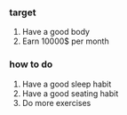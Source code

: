 ### target
1. Have a good body
2. Earn 10000$ per month



### how to do
1. Have a good sleep habit
2. Have a good seating habit
3. Do more exercises
